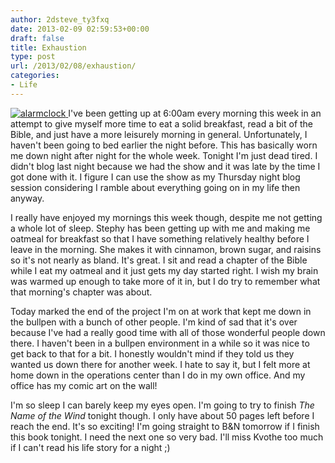 ```yaml
---
author: 2dsteve_ty3fxq
date: 2013-02-09 02:59:53+00:00
draft: false
title: Exhaustion
type: post
url: /2013/02/08/exhaustion/
categories:
- Life
---
```


[![alarmclock](http://www.bitsandbinary.com/wp-content/uploads/2013/02/alarmclock-150x150.jpg)
](http://www.bitsandbinary.com/wp-content/uploads/2013/02/alarmclock.jpg)I've been getting up at 6:00am every morning this week in an attempt to give myself more time to eat a solid breakfast, read a bit of the Bible, and just have a more leisurely morning in general. Unfortunately, I haven't been going to bed earlier the night before. This has basically worn me down night after night for the whole week. Tonight I'm just dead tired. I didn't blog last night because we had the show and it was late by the time I got done with it. I figure I can use the show as my Thursday night blog session considering I ramble about everything going on in my life then anyway.

I really have enjoyed my mornings this week though, despite me not getting a whole lot of sleep. Stephy has been getting up with me and making me oatmeal for breakfast so that I have something relatively healthy before I leave in the morning. She makes it with cinnamon, brown sugar, and raisins so it's not nearly as bland. It's great. I sit and read a chapter of the Bible while I eat my oatmeal and it just gets my day started right. I wish my brain was warmed up enough to take more of it in, but I do try to remember what that morning's chapter was about.

Today marked the end of the project I'm on at work that kept me down in the bullpen with a bunch of other people. I'm kind of sad that it's over because I've had a really good time with all of those wonderful people down there. I haven't been in a bullpen environment in a while so it was nice to get back to that for a bit. I honestly wouldn't mind if they told us they wanted us down there for another week. I hate to say it, but I felt more at home down in the operations center than I do in my own office. And my office has my comic art on the wall!

I'm so sleep I can barely keep my eyes open. I'm going to try to finish _The Name of the Wind_ tonight though. I only have about 50 pages left before I reach the end. It's so exciting! I'm going straight to B&N tomorrow if I finish this book tonight. I need the next one so very bad. I'll miss Kvothe too much if I can't read his life story for a night ;)
